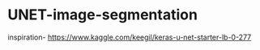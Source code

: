 # UNET-image-segmentation

inspiration-  https://www.kaggle.com/keegil/keras-u-net-starter-lb-0-277
